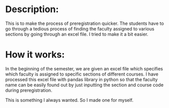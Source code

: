 # Description:
This is to make the process of preregistration quicker. The students have to go through a tedious process of finding the faculty assigned to various sections by going through an excel file. I tried to make it a bit easier. 
# How it works: 
In the beginning of the semester, we are given an excel file which specifies which faculty is assigned to specific sections of different courses. I have processed this excel file with pandas library in python so that the faculty name can be easily found out by just inputting the section and course code during preregistration. 

This is something I always wanted. So I made one for myself. 
